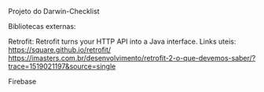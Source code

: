 Projeto do Darwin-Checklist

Bibliotecas externas:

Retrofit:
Retrofit turns your HTTP API into a Java interface.
Links uteis:
https://square.github.io/retrofit/
https://imasters.com.br/desenvolvimento/retrofit-2-o-que-devemos-saber/?trace=1519021197&source=single

Firebase
